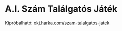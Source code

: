 # A.I. Szám Találgatós Játék

Kipróbálható: [okj.harka.com/szam-talalgatos-jatek](https://okj.harka.com/szam-talalgatos-jatek/)
